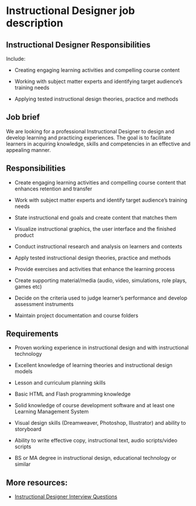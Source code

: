 # Instructional Designer job description


## Instructional Designer Responsibilities

Include:

* Creating engaging learning activities and compelling course content

* Working with subject matter experts and identifying target audience’s training needs

* Applying tested instructional design theories, practice and methods



## Job brief

We are looking for a professional Instructional Designer to design and develop learning and practicing experiences. The goal is to facilitate learners in acquiring knowledge, skills and competencies in an effective and appealing manner.


## Responsibilities

* Create engaging learning activities and compelling course content that enhances retention and transfer

* Work with subject matter experts and identify target audience’s training needs

* State instructional end goals and create content that matches them

* Visualize instructional graphics, the user interface and the finished product

* Conduct instructional research and analysis on learners and contexts

* Apply tested instructional design theories, practice and methods

* Provide exercises and activities that enhance the learning process

* Create supporting material/media (audio, video, simulations, role plays, games etc)

* Decide on the criteria used to judge learner’s performance and develop assessment instruments

* Maintain project documentation and course folders


## Requirements

* Proven working experience in instructional design and with instructional technology

* Excellent knowledge of learning theories and instructional design models

* Lesson and curriculum planning skills

* Basic HTML and Flash programming knowledge

* Solid knowledge of course development software and at least one Learning Management System

* Visual design skills (Dreamweaver, Photoshop, Illustrator) and ability to storyboard

* Ability to write effective copy, instructional text, audio scripts/video scripts

* BS or MA degree in instructional design, educational technology or similar

## More resources:
* <a href="https://resources.workable.com/instructional-designer-interview-questions">Instructional Designer Interview Questions</a>
